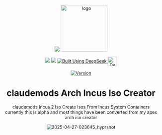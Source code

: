 <p align="center">
<img src="https://i.postimg.cc/JhMRf2RZ/claudemods-03-17-2025.gif">	


<img width="150" src="https://i.postimg.cc/d0xJp0HW/pirate-ship.png" alt="logo">



<div align="center">

  <a href="https://www.linux.org" target="_blank"><img src="https://img.shields.io/badge/OS-Linux-e06c75?style=for-the-badge&logo=linux" /></a>
	<a href="https://archlinux.org" target="_blank"><img src="https://img.shields.io/badge/DISTRO-Arch-56b6c2?style=for-the-badge&logo=arch-linux" /></a>
  </a>
  <a href="https://chat.deepseek.com/" target="_blank">
  <img src="https://img.shields.io/badge/Built_Using-DeepSeek-4D6BFE?style=for-the-badge&logo=deepseek&logoColor=4D6BFE" alt="Built Using DeepSeek">
  <img src="https://i.postimg.cc/ydBbyvRt/Deepseek.jpg" alt="DeepSeek Logo" style="height: 30px; vertical-align: middle;">
</a>

<div align="center">

[![Version](https://img.shields.io/github/v/release/claudemods/?color=FFD700&label=Latest%20Release&style=for-the-badge)]()


# claudemods Arch Incus Iso Creator
claudemods Incus 2 Iso
Create Isos From Incus System Containers
currently this is alpha and most things have been converted from my apex arch iso creator






![2025-04-27-023645_hyprshot](https://github.com/user-attachments/assets/d3184042-7101-484d-9edd-6025ceab662c)



